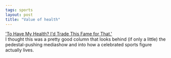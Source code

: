 ```yaml
---
tags: sports
layout: post
title: "Value of health"
---
```




<a href="http://www.washingtonpost.com/wp-dyn/articles/A55004-2002Aug23.html">'To Have My Health? I'd Trade This Fame for That.'</a><br>
I thought this was a pretty good column that looks behind (if only a little) the pedestal-pushing mediashow and into how a celebrated sports figure actually lives.


